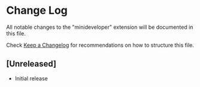 # Change Log

All notable changes to the "minideveloper" extension will be documented in this file.

Check [Keep a Changelog](http://keepachangelog.com/) for recommendations on how to structure this file.

## [Unreleased]

- Initial release